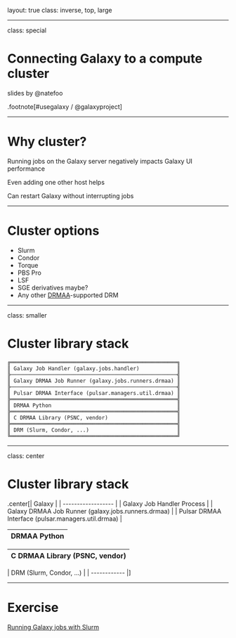 layout: true
class: inverse, top, large

---
class: special
# Connecting Galaxy to a compute cluster

slides by @natefoo

.footnote[\#usegalaxy / @galaxyproject]

---
# Why cluster?

Running jobs on the Galaxy server negatively impacts Galaxy UI performance

Even adding one other host helps

Can restart Galaxy without interrupting jobs

---
# Cluster options

- Slurm
- Condor
- Torque
- PBS Pro
- LSF
- SGE derivatives maybe?
- Any other [DRMAA](https://www.drmaa.org/)-supported DRM

---
class: smaller
# Cluster library stack

```
╔═════════════════════════════════════════════════════╗
║ Galaxy Job Handler (galaxy.jobs.handler)            ║
╠─────────────────────────────────────────────────────╣
║ Galaxy DRMAA Job Runner (galaxy.jobs.runners.drmaa) ║
╠─────────────────────────────────────────────────────╣
║ Pulsar DRMAA Interface (pulsar.managers.util.drmaa) ║
╠═════════════════════════════════════════════════════╣
║ DRMAA Python                                        ║
╠═════════════════════════════════════════════════════╣
║ C DRMAA Library (PSNC, vendor)                      ║
╠═════════════════════════════════════════════════════╣
║ DRM (Slurm, Condor, ...)                            ║
╚═════════════════════════════════════════════════════╝

```

---
class: center
# Cluster library stack

.center[| Galaxy |
| ------------------ |
| Galaxy Job Handler Process |
| Galaxy DRMAA Job Runner (galaxy.jobs.runners.drmaa) |
| Pulsar DRMAA Interface (pulsar.managers.util.drmaa) |


| DRMAA Python |
| ------------ |

| C DRMAA Library (PSNC, vendor) |
| ------------ |

| DRM (Slurm, Condor, ...) |
| ------------ |]

---
# Exercise

[Running Galaxy jobs with Slurm](https://)
